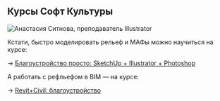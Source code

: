 ## Курсы Софт Культуры

![Анастасия Ситнова, преподаватель Illustrator](/img/PSH_81/%D0%9C%D0%B0%D1%81%D1%82%D0%B5%D1%80%20%D0%BF%D0%BB%D0%B0%D0%BD_%D0%B1%D0%BB%D0%BE%D0%BA%20%D0%98%D0%BB%D0%BB%D1%8E%D1%81%D1%82%D1%80%D0%B0%D1%82%D0%BE%D1%80_%D0%9D%D0%B0%D1%81%D1%82%D1%8F%20%D0%A1%D0%B8%D1%82%D0%BD%D0%BE%D0%B2%D0%B0.JPG#rounded)

Кстати, быстро моделировать рельеф и МАФы можно научиться на курсе:

→ [Благоустройство просто: SketchUp + Illustrator + Photoshop](https://softculture.cc/courses/architects/sketchup-online)

А работать с рефльефом в BIM — на курсе:

→ [Revit+Civil: благоустройство](https://softculture.cc/courses/architects/revit-civil)